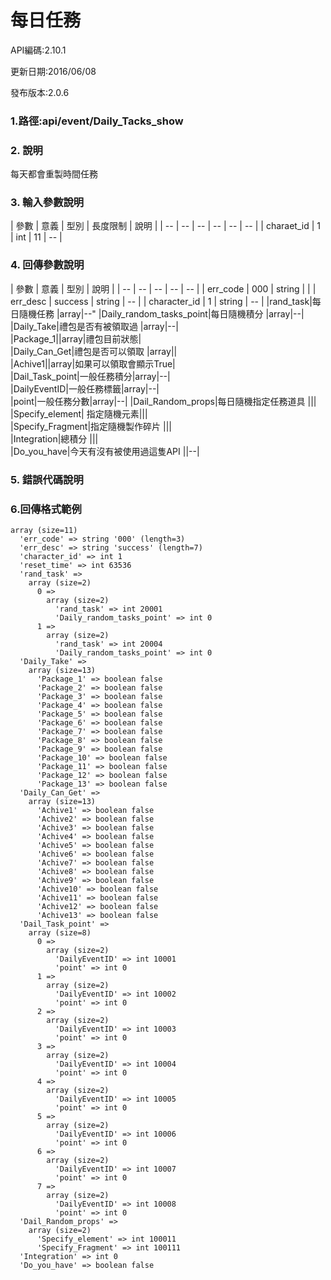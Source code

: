 # 每日任務




API編碼:2.10.1

更新日期:2016/06/08

發布版本:2.0.6
### 1.路徑:api/event/Daily_Tacks_show

### 2. 說明

每天都會重製時間任務
### 3. 輸入參數說明


| 參數 | 意義 | 型別 | 長度限制 | 說明 |
| -- | -- | -- | -- | -- | -- |
| charaet_id | 1 | int | 11   |   --  |


### 4. 回傳參數說明
| 參數 | 意義 | 型別 | 說明 |
| -- | -- | -- | -- | -- |
| err_code | 000 | string |  |
| err_desc | success | string | -- |
| character_id | 1 | string | -- |
|rand_task|每日隨機任務 |array|--"
|Daily_random_tasks_point|每日隨機積分 |array|--| 
|Daily_Take|禮包是否有被領取過 |array|--|  
|Package_1||array|禮包目前狀態|  
|Daily_Can_Get|禮包是否可以領取 |array||  
|Achive1||array|如果可以領取會顯示True|  
|Dail_Task_point|一般任務積分|array|--|  
|DailyEventID|一般任務標籤|array|--|  
|point|一般任務分數|array|--| 
|Dail_Random_props|每日隨機指定任務道具 |||  
|Specify_element| 指定隨機元素|||  
|Specify_Fragment|指定隨機製作碎片 |||  
|Integration|總積分 |||  
|Do_you_have|今天有沒有被使用過這隻API ||--|  
### 5. 錯誤代碼說明




### 6.回傳格式範例
```
array (size=11)
  'err_code' => string '000' (length=3)
  'err_desc' => string 'success' (length=7)
  'character_id' => int 1
  'reset_time' => int 63536
  'rand_task' => 
    array (size=2)
      0 => 
        array (size=2)
          'rand_task' => int 20001
          'Daily_random_tasks_point' => int 0
      1 => 
        array (size=2)
          'rand_task' => int 20004
          'Daily_random_tasks_point' => int 0
  'Daily_Take' => 
    array (size=13)
      'Package_1' => boolean false
      'Package_2' => boolean false
      'Package_3' => boolean false
      'Package_4' => boolean false
      'Package_5' => boolean false
      'Package_6' => boolean false
      'Package_7' => boolean false
      'Package_8' => boolean false
      'Package_9' => boolean false
      'Package_10' => boolean false
      'Package_11' => boolean false
      'Package_12' => boolean false
      'Package_13' => boolean false
  'Daily_Can_Get' => 
    array (size=13)
      'Achive1' => boolean false
      'Achive2' => boolean false
      'Achive3' => boolean false
      'Achive4' => boolean false
      'Achive5' => boolean false
      'Achive6' => boolean false
      'Achive7' => boolean false
      'Achive8' => boolean false
      'Achive9' => boolean false
      'Achive10' => boolean false
      'Achive11' => boolean false
      'Achive12' => boolean false
      'Achive13' => boolean false
  'Dail_Task_point' => 
    array (size=8)
      0 => 
        array (size=2)
          'DailyEventID' => int 10001
          'point' => int 0
      1 => 
        array (size=2)
          'DailyEventID' => int 10002
          'point' => int 0
      2 => 
        array (size=2)
          'DailyEventID' => int 10003
          'point' => int 0
      3 => 
        array (size=2)
          'DailyEventID' => int 10004
          'point' => int 0
      4 => 
        array (size=2)
          'DailyEventID' => int 10005
          'point' => int 0
      5 => 
        array (size=2)
          'DailyEventID' => int 10006
          'point' => int 0
      6 => 
        array (size=2)
          'DailyEventID' => int 10007
          'point' => int 0
      7 => 
        array (size=2)
          'DailyEventID' => int 10008
          'point' => int 0
  'Dail_Random_props' => 
    array (size=2)
      'Specify_element' => int 100011
      'Specify_Fragment' => int 100111
  'Integration' => int 0
  'Do_you_have' => boolean false





```